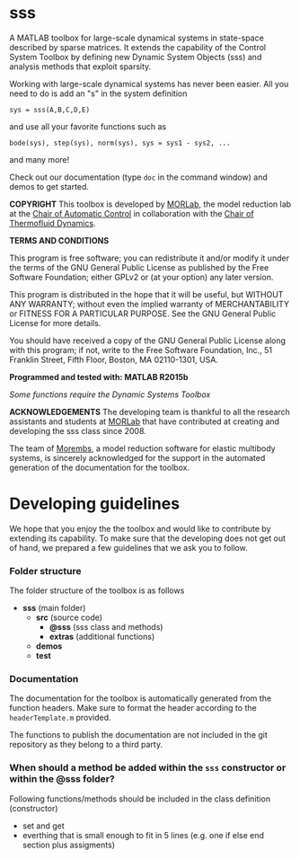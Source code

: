 # sss
A MATLAB toolbox for large-scale dynamical systems in state-space described by sparse matrices. It extends the capability of the Control System Toolbox by defining new Dynamic System Objects (sss) and analysis methods that exploit sparsity.

Working with large-scale dynamical systems has never been easier. All you need to do is add an "s" in the system definition

``sys = sss(A,B,C,D,E)``

and use all your favorite functions such as

``bode(sys),
step(sys),
norm(sys),
sys = sys1 - sys2,
...``

and many more! 

Check out our documentation (type ``doc`` in the command window) and demos to get started.

**COPYRIGHT**
This toolbox is developed by [MORLab](http://www.rt.mw.tum.de/en/research/fields-of-research/model-order-reduction/), the model reduction lab at the [Chair of Automatic Control](www.rt.mw.tum.de/en) in collaboration with the [Chair of Thermofluid Dynamics](http://www.tfd.mw.tum.de/index.php?id=5&L=1).

**TERMS AND CONDITIONS**

This program is free software; you can redistribute it and/or modify it under the terms of the GNU General Public License as published by the Free Software Foundation; either GPLv2 or (at your option) any later version.

This program is distributed in the hope that it will be useful, but WITHOUT ANY WARRANTY; without even the implied warranty of MERCHANTABILITY or FITNESS FOR A PARTICULAR PURPOSE.  See the GNU General Public License for more details.

You should have received a copy of the GNU General Public License along with this program; if not, write to the Free Software Foundation, Inc., 51 Franklin Street, Fifth Floor, Boston, MA  02110-1301, USA.

**Programmed and tested with: MATLAB R2015b**

*Some functions require the Dynamic Systems Toolbox*

**ACKNOWLEDGEMENTS**
The developing team is thankful to all the research assistants and students at [MORLab](http://www.rt.mw.tum.de/en/research/fields-of-research/model-order-reduction/) that have contributed at creating and developing the sss class since 2008. 

The team of [Morembs](http://www.itm.uni-stuttgart.de/research/model_reduction/MOREMBS_en.php), a model reduction software for elastic multibody systems, is sincerely acknowledged for the support in the automated generation of the documentation for the toolbox.

# Developing guidelines
We hope that you enjoy the the toolbox and would like to contribute by extending its capability. 
To make sure that the developing does not get out of hand, we prepared a few guidelines that we ask you to follow. 


### Folder structure
The folder structure of the toolbox is as follows
- **sss** (main folder)
	- **src** (source code)
		- **@sss** (sss class and methods)
		- **extras** (additional functions)
	- **demos**
	- **test**

### Documentation
The documentation for the toolbox is automatically generated from the function headers. Make sure to format the header according to the ``headerTemplate.m`` provided.

The functions to publish the documentation are not included in the git repository as they belong to a third party.

### When should a method be added within the ``sss`` constructor or within the @sss folder?

Following functions/methods should be included in the class definition (constructor)
- set and get 
- everthing that is small enough to fit in 5 lines (e.g. one if else end section plus assigments)

